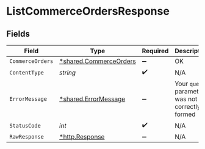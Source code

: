 # ListCommerceOrdersResponse


## Fields

| Field                                                           | Type                                                            | Required                                                        | Description                                                     |
| --------------------------------------------------------------- | --------------------------------------------------------------- | --------------------------------------------------------------- | --------------------------------------------------------------- |
| `CommerceOrders`                                                | [*shared.CommerceOrders](../../models/shared/commerceorders.md) | :heavy_minus_sign:                                              | OK                                                              |
| `ContentType`                                                   | *string*                                                        | :heavy_check_mark:                                              | N/A                                                             |
| `ErrorMessage`                                                  | [*shared.ErrorMessage](../../models/shared/errormessage.md)     | :heavy_minus_sign:                                              | Your `query` parameter was not correctly formed                 |
| `StatusCode`                                                    | *int*                                                           | :heavy_check_mark:                                              | N/A                                                             |
| `RawResponse`                                                   | [*http.Response](https://pkg.go.dev/net/http#Response)          | :heavy_minus_sign:                                              | N/A                                                             |